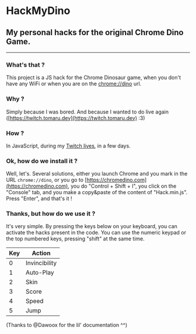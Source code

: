 # HackMyDino
## My personal hacks for the original Chrome Dino Game.
---
### What's that ?
This project is a JS hack for the Chrome Dinosaur game, when you don't have any WiFi or when you are on the [chrome://dino](chrome://dino) url.
### Why ?
Simply because I was bored. And because I wanted to do live again ([https://twitch.tomaru.dev](https://twitch.tomaru.dev) :3)
### How ?
In JavaScript, during my [Twitch lives](https://twitch.tomaru.dev), in a few days.
### Ok, how do we install it ?
Well, let's. Several solutions, either you launch Chrome and you mark in the URL `chrome://dino`, or you go to [https://chromedino.com](https://chromedino.com), you do "Control + Shift + I", you click on the "Console" tab, and you make a copy&paste of the content of "Hack.min.js". Press "Enter", and that's it !
### Thanks, but how do we use it ?
It's very simple.
By pressing the keys below on your keyboard, you can activate the hacks present in the code.
You can use the numeric keypad or the top numbered keys, pressing "shift" at the same time.

| Key | Action                                                                    |
|-----|---------------------------------------------------------------------------|
| 0   | Invincibility                                                             |
| 1   | Auto-Play                                                                 |
| 2   | Skin                                                                      |
| 3   | Score                                                                     |
| 4   | Speed                                                                     |
| 5   | Jump                                                                      |

(Thanks to @Dawoox for the lil' documentation ^^)